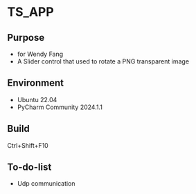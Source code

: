 # TS_APP

## Purpose

- for Wendy Fang
- A Slider control that used to rotate a PNG transparent image

## Environment 

- Ubuntu 22.04
- PyCharm Community 2024.1.1

## Build

Ctrl+Shift+F10

## To-do-list

- Udp communication









